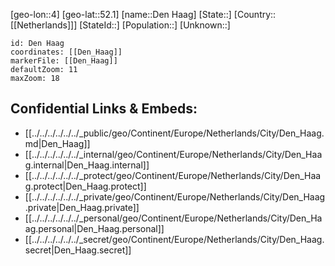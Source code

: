 ﻿---
location: [52.1,4]
mapzoom: [7,12] 
mapmarker: city 
type: City
tags:
- geo/City


SpocWebEntityId: 29748
isDeleted: false
confidential: public

---
[geo-lon::4]
[geo-lat::52.1]
[name::Den Haag]
[State::]
[Country::[[Netherlands]]]
[StateId::]
[Population::]
[Unknown::]


```leaflet
id: Den Haag
coordinates: [[Den_Haag]]
markerFile: [[Den_Haag]]
defaultZoom: 11 
maxZoom: 18
```


## Confidential Links & Embeds: 
- [[../../../../../../_public/geo/Continent/Europe/Netherlands/City/Den_Haag.md|Den_Haag]] 
- [[../../../../../../_internal/geo/Continent/Europe/Netherlands/City/Den_Haag.internal|Den_Haag.internal]] 
- [[../../../../../../_protect/geo/Continent/Europe/Netherlands/City/Den_Haag.protect|Den_Haag.protect]] 
- [[../../../../../../_private/geo/Continent/Europe/Netherlands/City/Den_Haag.private|Den_Haag.private]] 
- [[../../../../../../_personal/geo/Continent/Europe/Netherlands/City/Den_Haag.personal|Den_Haag.personal]] 
- [[../../../../../../_secret/geo/Continent/Europe/Netherlands/City/Den_Haag.secret|Den_Haag.secret]] 

